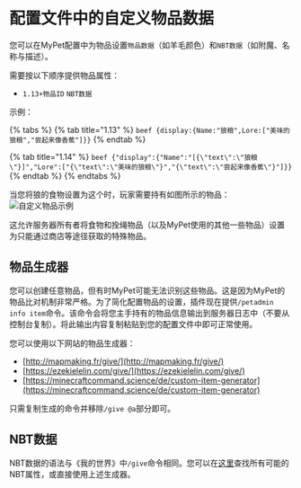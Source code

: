 # 配置文件中的自定义物品数据

您可以在MyPet配置中为物品设置`物品数据`（如羊毛颜色）和`NBT数据`（如附魔、名称与描述）。

需要按以下顺序提供物品属性：

* `1.13+物品ID` `NBT数据`

示例：

{% tabs %}
{% tab title="1.13" %}
`beef {display:{Name:"狼粮",Lore:["美味的狼粮","尝起来像香蕉"]}}`
{% endtab %}

{% tab title="1.14" %}
`beef {"display":{"Name":"[{\"text\":\"狼粮\"}]","Lore":["{\"text\":\"美味的狼粮\"}","{\"text\":\"尝起来像香蕉\"}"]}}`
{% endtab %}
{% endtabs %}

当您将狼的食物设置为这个时，玩家需要持有如图所示的物品：![自定义物品示例](../../.gitbook/assets/configitem.png)

这允许服务器所有者将食物和拴绳物品（以及MyPet使用的其他一些物品）设置为只能通过商店等途径获取的特殊物品。

## 物品生成器

您可以创建任意物品，但有时MyPet可能无法识别这些物品。这是因为MyPet的物品比对机制非常严格。为了简化配置物品的设置，插件现在提供`/petadmin info item`命令。该命令会将您主手持有的物品信息输出到服务器日志中（不要从控制台复制）。将此输出内容复制粘贴到您的配置文件中即可正常使用。

您可以使用以下网站的物品生成器：

* [http://mapmaking.fr/give/](http://mapmaking.fr/give/)
* [https://ezekielelin.com/give/](https://ezekielelin.com/give/)
* [https://minecraftcommand.science/de/custom-item-generator](https://minecraftcommand.science/de/custom-item-generator)

只需复制生成的命令并移除`/give @a`部分即可。

## NBT数据

NBT数据的语法与《我的世界》中`/give`命令相同。您可以在[这里](http://www.minecraftwiki.net/wiki/Player.dat_Format#Item_structure)查找所有可能的NBT属性，或直接使用上述生成器。